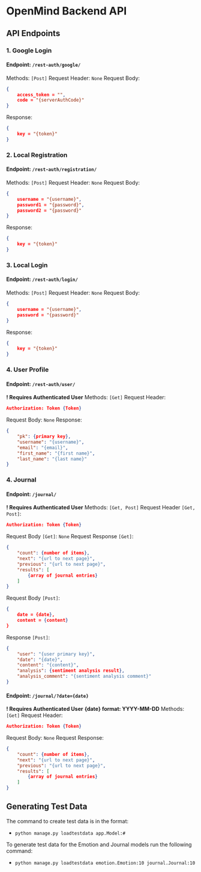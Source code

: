 # OpenMind Backend API

## API Endpoints
### 1. Google Login
#### Endpoint: `/rest-auth/google/`
Methods: `[Post]`
Request Header: `None`
Request Body: 
```json
{ 
    access_token = "",
    code = "{serverAuthCode}"
}
```
Response:
```json
{ 
    key = "{token}"
}
```
### 2. Local Registration
#### Endpoint: `/rest-auth/registration/`
Methods: `[Post]`
Request Header: `None`
Request Body: 
```json
{ 
    username = "{username}",
    password1 = "{password}",
    password2 = "{password}"
}
```
Response:
```json
{ 
    key = "{token}"
}
```
### 3. Local Login
#### Endpoint: `/rest-auth/login/`
Methods: `[Post]`
Request Header: `None`
Request Body: 
```json
{ 
    username = "{username}",
    password = "{password}"
}
```
Response:
```json
{ 
    key = "{token}"
}
```
### 4. User Profile
#### Endpoint: `/rest-auth/user/`
**! Requires Authenticated User**
Methods: `[Get]`
Request Header:
```json
Authorization: Token {Token}
```
Request Body: `None`
Response:
```json
{ 
    "pk": {primary key},
    "username": "{username}",
    "email": "{email}",
    "first_name": "{first name}",
    "last_name": "{last name}"
}
```
### 4. Journal
#### Endpoint: `/journal/`
**! Requires Authenticated User**
Methods: `[Get, Post]`
Request Header `[Get, Post]`:
```json
Authorization: Token {Token}
```
Request Body `[Get]`: `None`
Request Response `[Get]`:
```json
{
    "count": {number of items},
    "next": "{url to next page}",
    "previous": "{url to next page}",
    "results": [
        {array of journal entries}
    ]
}
```
Request Body `[Post]`:
```json
{ 
    date = {date},
    content = {content}
}
```
Response `[Post]`:
```json
{
    "user": "{user primary key}",
    "date": "{date}",
    "content": "{content}",
    "analysis": {sentiment analysis result},
    "analysis_comment": "{sentiment analysis comment}"
}
```
#### Endpoint: `/journal/?date={date}`
**! Requires Authenticated User**
**{date} format: YYYY-MM-DD**
Methods: `[Get]`
Request Header:
```json
Authorization: Token {Token}
```
Request Body: `None`
Request Response:
```json
{
    "count": {number of items},
    "next": "{url to next page}",
    "previous": "{url to next page}",
    "results": [
        {array of journal entries}
    ]
}
```

## Generating Test Data
The command to create test data is in the format:
- `python manage.py loadtestdata app.Model:#`

To generate test data for the Emotion and Journal models run the following command:
- `python manage.py loadtestdata emotion.Emotion:10 journal.Journal:10`

